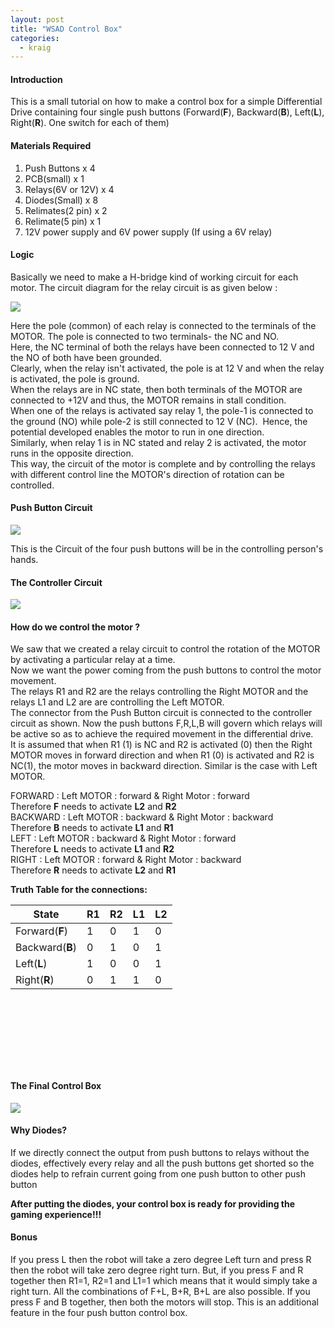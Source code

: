 ```yaml
---
layout: post
title: "WSAD Control Box"
categories:
  - kraig
---
```


#### Introduction

This is a small tutorial on how to make a control box for a simple Differential Drive containing four single push buttons (Forward(**F**), Backward(**B**), Left(**L**), Right(**R**). One switch for each of them)

#### Materials Required

1. Push Buttons x 4
2. PCB(small) x 1
3. Relays(6V or 12V) x 4
4. Diodes(Small) x 8
5. Relimates(2 pin) x 2
6. Relimate(5 pin) x 1
7. 12V power supply and 6V power supply (If using a 6V relay)

#### Logic

Basically we need to make a H-bridge kind of working circuit for each motor. The circuit diagram for the relay circuit is as given below :

![][1]

  
Here the pole (common) of each relay is connected to the terminals of the MOTOR. The pole is connected to two terminals- the NC and NO.  
Here, the NC terminal of both the relays have been connected to 12 V and the NO of both have been grounded.  
Clearly, when the relay isn't activated, the pole is at 12 V and when the relay is activated, the pole is ground.  
When the relays are in NC state, then both terminals of the MOTOR are connected to +12V and thus, the MOTOR remains in stall condition.  
When one of the relays is activated say relay 1, the pole-1 is connected to the ground (NO) while pole-2 is still connected to 12 V (NC).  Hence, the potential developed enables the motor to run in one direction.  
Similarly, when relay 1 is in NC stated and relay 2 is activated, the motor runs in the opposite direction.  
This way, the circuit of the motor is complete and by controlling the relays with different control line the MOTOR's direction of rotation can be controlled.

#### Push Button Circuit

![][2]

This is the Circuit of the four push buttons will be in the controlling person's hands.

#### The Controller Circuit

![][3]

#### How do we control the motor ?

We saw that we created a relay circuit to control the rotation of the MOTOR by activating a particular relay at a time.  
Now we want the power coming from the push buttons to control the motor movement.  
The relays R1 and R2 are the relays controlling the Right MOTOR and the relays L1 and L2 are are controlling the Left MOTOR.  
The connector from the Push Button circuit is connected to the controller circuit as shown. Now the push buttons F,R,L,B will govern which relays will be active so as to achieve the required movement in the differential drive.  
It is assumed that when R1 (1) is NC and R2 is activated (0) then the Right MOTOR moves in forward direction and when R1 (0) is activated and R2 is NC(1), the motor moves in backward direction. Similar is the case with Left MOTOR.

  
FORWARD : Left MOTOR : forward & Right Motor : forward  
Therefore **F** needs to activate **L2** and **R2**  
BACKWARD : Left MOTOR : backward & Right Motor : backward  
Therefore **B** needs to activate **L1** and **R1**  
LEFT : Left MOTOR : backward & Right Motor : forward  
Therefore **L** needs to activate **L1** and **R2**  
RIGHT : Left MOTOR : forward & Right Motor : backward  
Therefore **R** needs to activate **L2** and **R1**

**Truth Table for the connections:**

| State           | R1 | R2 | L1 | L2 |
| --------------- | -- | -- | -- | -- |
| Forward(**F**)  | 1  | 0  | 1  | 0  |
| Backward(**B**) | 0  | 1  | 0  | 1  |
| Left(**L**)     | 1  | 0  | 0  | 1  |
| Right(**R**)    | 0  | 1  | 1  | 0  |

 

 

 

 

#### The Final Control Box

![][4]

#### Why Diodes?

If we directly connect the output from push buttons to relays without the diodes, effectively every relay and all the push buttons get shorted so the diodes help to refrain current going from one push button to other push button

**After putting the diodes, your control box is ready for providing the gaming experience!!!**

#### Bonus

If you press L then the robot will take a zero degree Left turn and press R then the robot will take zero degree right turn. But, if you press F and R together then R1=1, R2=1 and L1=1 which means that it would simply take a right turn. All the combinations of F+L, B+R, B+L are also possible. If you press F and B together, then both the motors will stop. This is an additional feature in the four push button control box.

[1]: https://lh4.googleusercontent.com/CTdsfR-5S0r6Q8LBEZQcZjR0NyqlQ3XbRhmh0yvmHuMXvU0ADqX-TTcNZwRRHU4LGw6a4rPiuZ9-hREdvuskFSQFgmA4ftwtuR2oTDV2SA6hyCcaU40xMVBG
[2]: https://lh5.googleusercontent.com/J55Q16ICqJWaP8ZxbGBY82dYo97qtcVby8skJ5MR4ACATTNjV9lYZZUL4WCpIyh31T7Pr1Yqkfb7zgyByMafaEc9hj4GQqqi2R_v8gj6aB_1flIUKZ6z_imJ
[3]: https://lh5.googleusercontent.com/qhX9r0uZqh0ChEjUFpFs47egiAzmpuihZyLjeOOUmbtTPQasokChJQ5igwoZsdjkucyOETQFSc3HL1Ag4IJsxzPemOsyHmOekrmlXrPUo_OasLY49hF1NSuo
[4]: https://lh5.googleusercontent.com/Z1_64cF547aAiVLfqnzLzOU3ZscEzTLE8wW4CUwD38NIqe-lIAOoP3g7Pe7pb6WsccMGRt35cuKiZ3y4RGCp0h7CtH5eTjTGtbZSmtjBG3OtJoPyKNlDD3bt
